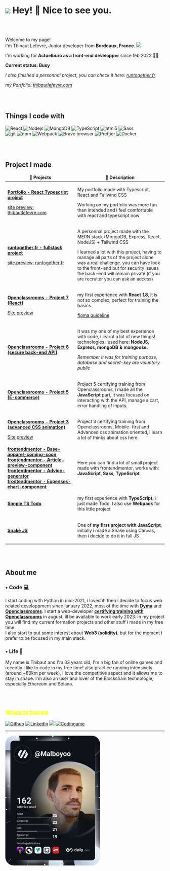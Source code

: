 
<h1><img src="https://raw.githubusercontent.com/seanprashad/slackmoji/master/emoji/shiblob/shiblob-photo.png" width="30"/> Hey! 👋 Nice to see you.</h1>
	<br/>
	<br/>
<p>Welcome to my page! </br> I'm Thibaut Lefevre, Junior developer from <b>Bordeaux, France</b>. <img src="https://cdn-icons-png.flaticon.com/512/197/197560.png" width="13"/></p>
<p>I'm working for <b>Actuelburo as a front-end developper</b> since feb 2023 🐱‍💻<p>

<p><b>Current status: Busy</b> <i>
</i></p>
<p><i> I also finished a personnal project, you can check it here: <a href="https://runtogether.fr">runtogether.fr</a></i></p>
<p><i> my Portfolio: <a href="https://thibautlefevre.com/">thibautlefevre.com</a></i></p>






<br/>
<br/>

<h2>Things I code with</h2>

<p>
  <img alt="React" src="https://img.shields.io/badge/-React-45b8d8?style=flat-square&logo=react&logoColor=white" />
  <img alt="Nodejs" src="https://img.shields.io/badge/-Nodejs-43853d?style=flat-square&logo=Node.js&logoColor=white" />
  <img alt="MongoDB" src="https://img.shields.io/badge/-MongoDB-13aa52?style=flat-square&logo=mongodb&logoColor=white" />
  <img alt="TypeScript" src="https://img.shields.io/badge/-TypeScript-007ACC?style=flat-square&logo=typescript&logoColor=white" />
  <img alt="html5" src="https://img.shields.io/badge/-HTML5-E34F26?style=flat-square&logo=html5&logoColor=white" />
  <img alt="Sass" src="https://img.shields.io/badge/-Sass-CC6699?style=flat-square&logo=sass&logoColor=white" />
	<br />
  <img alt="git" src="https://img.shields.io/badge/-Git-F05032?style=flat-square&logo=git&logoColor=white" />
  <img alt="npm" src="https://img.shields.io/badge/-NPM-CB3837?style=flat-square&logo=npm&logoColor=white" />
  <img alt="Webpack" src="https://img.shields.io/badge/-Webpack-8DD6F9?style=flat-square&logo=webpack&logoColor=white" /> 	
  <img alt="Brave browser" src="https://img.shields.io/badge/-Brave_Browser-FB542B?style=flat-square&logo=brave&logoColor=white" />
  <img alt="Prettier" src="https://img.shields.io/badge/-Prettier-F7B93E?style=flat-square&logo=prettier&logoColor=white" />
  <img alt="Docker" src="https://img.shields.io/badge/-Docker-46a2f1?style=flat-square&logo=docker&logoColor=white" />
  
</p>

<br/>
<br/>

<h2>Project I made</h2>
<table>
  <thead align="center">
    <tr border: none;>
      <td><b>🎁 Projects</b></td>
      <td><b>📑 Description</b></td>
    </tr>
  </thead>
  <tbody>
	  <tr>
	  <td><p><a href="https://github.com/malboyoo/portfolio"><b>Portfolio - React Typescriot project</b></a></p>
	    <p> <a href="https://thibautlefevre.com">site preview: thibautlefevre.com</a></p></td>
	  <td><p>My portfolio made with Typescript, React and Tailwind CSS</p>
	    <p>Working on my portfolio was more fun than intended and i feel comfortable with react and typescript now</p>
	</td>
	</tr>
	<tr>
	  <td><p><a href="https://github.com/malboyoo/runtogether-front"><b>runtogether.fr - fullstack project</b></a></p>
	    <p> <a href="https://runtogether.fr">site preview: runtogether.fr</a></p></td>
	  <td><p>A personnal project made with the MERN stack (MongoDB, Express, React, NodeJS) + Tailwind CSS</p>
	    <p>I learned a lot with this project, having to manage all parts of the project alone was a real challenge. you can have look to 			the front-end but for security issues the back-end will remain private (if you are recruiter you can ask an access)</p>
	</td>
	</tr>
	<tr>
	      <td><p><a href="https://github.com/malboyoo/P7"><b>Openclassrooms - Project 7 (React)</b></a></p>
		      <p><a href="https://warm-manatee-d0851e.netlify.app/">Site preview</a></p></td>
	      <td><p>my first experience with <b>React 18</b>, it is not so complex, perfect for training the basics.</p>
		      <p><a href="https://www.figma.com/file/HMxlacicQ9ZRkYdde09VeC/UI-Design-Kasa-FR-(Copy)">figma guideline</a></p>
		 </td>
	</tr>
    <tr>
      <td><a href="https://github.com/malboyoo/P6-API"><b>Openclassrooms - Project 6 (secure back-end API)</b></a></td>
      <td><p>It was my one of my best experience with code, i learnt a lot of new things! technologies i used here: <b>NodeJS, Express, mongoDB & mongoose.</b></p>
	  <p><i>Remember it was for training purpose, database and secret-key are voluntary public</i></p></td>
    </tr>
    <tr>
      <td><a href="https://github.com/malboyoo/P5"><b>Openclassrooms - Project 5 (E-commerce)</b></a></td>
      <td><p>Project 5 certifying training from Openclassrooms, i made all the <b>JavaScript</b> part, it was focused on interacting with the API, manage a cart, error handling of inputs. </p></td>
    </tr>
	  <tr>
      	<td>
	      <p><a href="https://github.com/malboyoo/P3"><b>Openclassrooms - Project 3 (advanced CSS animation)</b></a></p>
		<p><a href="https://remarkable-cannoli-7036de.netlify.app/"> Site preview </a></p>
	</td>
      <td><p>Project 3 certifying training from Openclassrooms, Mobile-first and Advanced css animation oriented, i learn a lot of thinks about css here.</p></td>
    </tr>
    <tr>
      <td>
        <a href="https://github.com/malboyoo/base-apparel-coming-soon"><b>frontendmentor - Base-apparel-coming-soon</b></a>
        <a href="https://github.com/malboyoo/article-preview-component"><b>frontendmentor - Article-preview-component</b></a>
        <a href="https://github.com/malboyoo/advice-generator"><b>frontendmentor - Advice-generator</b></a><br/>
        <a href="https://github.com/malboyoo/expenses-chart-component"><b>frontendmentor - Expenses-chart-component</b></a>
      </td>
      <td><p>Here you can find a lot of small project made with frontendmentor, works with: <b>JavaScript, Sass, TypeScript</b></p></td>
    </tr>
    <tr>
      <td><a href="https://github.com/malboyoo/Simple-TS-todo"><b>Simple TS Todo</b></a></td>
      <td><p>my first experience with <b>TypeScript</b>, i just made Todo. I also use <b>Webpack</b> for this little project</p></td>
    </tr>
    <tr>
      <td><a href="https://github.com/malboyoo/JSnake"><b>Snake JS</b></a></td>
      <td><p>One of <b>my first project with JavaScript</b>, initially i made a Snake using Canvas, then i decide to do it in full JS</p></td>
    </tr>
  </tbody>
</table>

<br/>
<br/>

<h2>About me</h2>

<h3>• Code 💻</h3>
<p>I start coding with Python in mid-2021, i loved it! then i decide to focus web related developpment since january 2022, most of the time with <a href="https://dyma.fr/"><b>Dyma</b></a>  and <a href="https://openclassrooms.com/"><b>Openclassrooms</b></a>.
I start a web-developer <a href="https://openclassrooms.com/fr/paths/717-developpeur-web"><b>certifying training with  Openclassrooms</b></a> in august, ill be available to work early 2023.
In my project you will find my current formation projects and other stuff i made in my free time.<br/>
I also start to put some interest about <b>Web3 (solidity)</b>, but for the moment i prefer to be focused in my main stack.</p>

<h3>• Life 🏃‍</h3>
<p>My name is Thibaut and I'm 33 years old, I'm a big fan of online games and recently I like to code in my free time!
also practice running intensively (around ~80km per week), I love the competitive aspect and it allows me to stay in shape.
I'm also an user and lover of the Blockchain technologie, especially Ethereum and Solana.</p>

<br/>
<br/>

<h3 style="text-decoration: underline; color: yellow;">Where to find me</h3>
<p><a href="https://github.com/malboyoo" target="_blank"><img alt="Github" src="https://img.shields.io/badge/GitHub-%2312100E.svg?&style=for-the-badge&logo=Github&logoColor=white" /></a> <a href="https://www.linkedin.com/in/thibaut-lefevre-b60101117/" target="_blank"><img alt="LinkedIn" src="https://img.shields.io/badge/linkedin-%230077B5.svg?&style=for-the-badge&logo=linkedin&logoColor=white" /></a>
<img src="https://dcbadge.vercel.app/api/shield/146857427390824448" /> <a href="https://www.codingame.com/profile/cb8f7ee433b9ee681c9b06a79c0669262406244" target="_blank"><img alt="Codingame" src="https://upload.wikimedia.org/wikipedia/fr/1/14/CodinGame_Logo.svg" style="height: 30px;" /></a>

</p>

---

<a href="https://app.daily.dev/Malboyoo"><img src="https://github.com/malboyoo/malboyoo/blob/main/devcard.svg" width="300" alt="Thibaut Lefevre's Dev Card"/></a>

